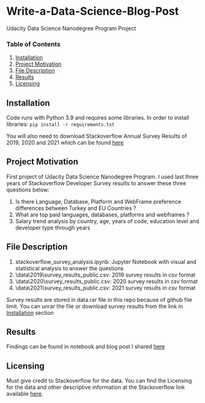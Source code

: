 # Write-a-Data-Science-Blog-Post
Udacity Data Science Nanodegree Program Project

### Table of Contents

1. [Installation](#installation)
2. [Project Motivation](#motivation)
3. [File Description](#files)
4. [Results](#results)
5. [Licensing](#licensing)

## Installation <a name="installation"></a>

Code runs with Python 3.9 and requires some libraries. In order to install libraries:
`pip install -r requirements.txt`

You will also need to download Stackoverflow Annual Survey Results of 2019, 2020 and 2021 which can be found [here](https://insights.stackoverflow.com/survey/)

## Project Motivation <a name="motivation"></a>

First project of Udacity Data Science Nanodegree Program. I used last three years of Stackoverflow Developer Survey results to answer these three questions below:
1. Is there Language, Database, Platform and WebFrame preference differences between Turkey and EU Countries ?
2. What are top paid languages, databases, platforms and webframes ?
3. Salary trend analysis by country, age, years of code, education level and developer type through years

## File Description <a name="files"></a>

1. stackoverflow_survey_analysis.ipynb: Jupyter Notebook with visual and statistical analysis to answer the questions 
2. \data\2019\survey_results_public.csv: 2019 survey results in csv format
3. \data\2020\survey_results_public.csv: 2020 survey results in csv format
4. \data\2021\survey_results_public.csv: 2021 survey results in csv format

Survey results are stored in data.rar file in this repo because of github file limit. You can unrar the file or download survey results from the link in [Installation](#installation) section

## Results <a name="results"></a>

Findings can be found in notebook and blog post I shared [here]()

## Licensing <a name="licensing"></a>
Must give credit to Stackoverflow for the data. You can find the Licensing for the data and other descriptive information at the Stackoverflow link available [here](https://insights.stackoverflow.com/survey/).
